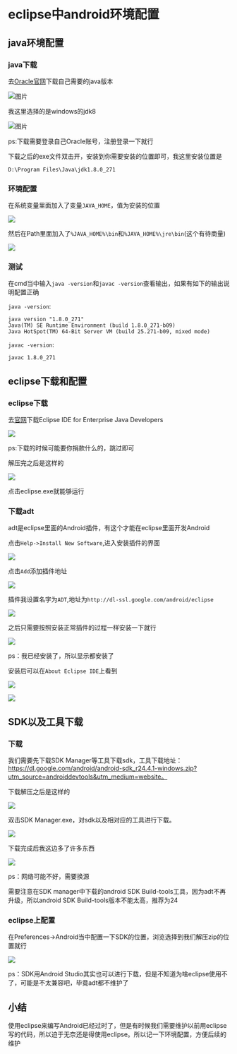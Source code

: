 # eclipse中android环境配置

## java环境配置

### java下载

去[Oracle官网](https://www.oracle.com/java/technologies/javase-downloads.html)下载自己需要的java版本

![图片](https://cdn.jsdelivr.net/gh/zhou-ning/blog-image-bed@main/android/企业微信截图_16104173834716.png)

我这里选择的是windows的jdk8

![图片](https://cdn.jsdelivr.net/gh/zhou-ning/blog-image-bed@main/android/企业微信截图_16104172348073.png)

ps:下载需要登录自己Oracle账号，注册登录一下就行

下载之后的exe文件双击开，安装到你需要安装的位置即可，我这里安装位置是

`D:\Program Files\Java\jdk1.8.0_271`

### 环境配置

在系统变量里面加入了变量`JAVA_HOME`，值为安装的位置

![](https://cdn.jsdelivr.net/gh/zhou-ning/blog-image-bed@main/android/image-20210113195035403.png)

然后在Path里面加入了`%JAVA_HOME%\bin`和`%JAVA_HOME%\jre\bin`(这个有待商量)

![](https://cdn.jsdelivr.net/gh/zhou-ning/blog-image-bed@main/android/image-20210113195354124.png)

### 测试

在cmd当中输入`java -version`和`javac -version`查看输出，如果有如下的输出说明配置正确

`java -version`:

```
java version "1.8.0_271"
Java(TM) SE Runtime Environment (build 1.8.0_271-b09)
Java HotSpot(TM) 64-Bit Server VM (build 25.271-b09, mixed mode)
```

`javac -version`:

```
javac 1.8.0_271
```

## eclipse下载和配置

### eclipse下载

去[官网](https://www.eclipse.org/downloads/packages/)下载Eclipse IDE for Enterprise Java Developers

![](https://cdn.jsdelivr.net/gh/zhou-ning/blog-image-bed@main/eclipse/企业微信截图_16107116328073-1610711653956.png)

ps:下载的时候可能要你捐款什么的，跳过即可

解压完之后是这样的

![](https://cdn.jsdelivr.net/gh/zhou-ning/blog-image-bed@main/eclipse/企业微信截图_16111073888073.png)

点击eclipse.exe就能够运行

### 下载adt

adt是eclipse里面的Android插件，有这个才能在eclipse里面开发Android

点击`Help->Install New Software`,进入安装插件的界面

![](https://cdn.jsdelivr.net/gh/zhou-ning/blog-image-bed@main/eclipse/image-20210120095351409.png)

点击`Add`添加插件地址

![](https://cdn.jsdelivr.net/gh/zhou-ning/blog-image-bed@main/eclipse/企业微信截图_16111078194716.png)

插件我设置名字为`ADT`,地址为`http://dl-ssl.google.com/android/eclipse`

![](https://cdn.jsdelivr.net/gh/zhou-ning/blog-image-bed@main/eclipse/image-20210120095943961.png)

之后只需要按照安装正常插件的过程一样安装一下就行

![](https://cdn.jsdelivr.net/gh/zhou-ning/blog-image-bed@main/eclipse/image-20210120100225418.png)

ps：我已经安装了，所以显示都安装了

安装后可以在`About Eclipse IDE`上看到

![](https://cdn.jsdelivr.net/gh/zhou-ning/blog-image-bed@main/eclipse/image-20210120163100705.png)

![](https://cdn.jsdelivr.net/gh/zhou-ning/blog-image-bed@main/eclipse/image-20210120163135222.png)

## SDK以及工具下载

### 下载

我们需要先下载SDK Manager等工具下载sdk，工具下载地址：https://dl.google.com/android/android-sdk_r24.4.1-windows.zip?utm_source=androiddevtools&utm_medium=website。

下载解压之后是这样的

![](https://cdn.jsdelivr.net/gh/zhou-ning/blog-image-bed@main/eclipse/image-20210120164312559.png)

双击SDK Manager.exe，对sdk以及相对应的工具进行下载。

![](https://cdn.jsdelivr.net/gh/zhou-ning/blog-image-bed@main/eclipse/image-20210120164715178.png)

下载完成后我这边多了许多东西

![](https://cdn.jsdelivr.net/gh/zhou-ning/blog-image-bed@main/eclipse/image-20210120164747825.png)

ps：网络可能不好，需要换源

需要注意在SDK manager中下载的android SDK Build-tools工具，因为adt不再升级，所以android SDK Build-tools版本不能太高，推荐为24

### eclipse上配置

在Preferences->Android当中配置一下SDK的位置，浏览选择到我们解压zip的位置就行

![](https://cdn.jsdelivr.net/gh/zhou-ning/blog-image-bed@main/eclipse/企业微信截图_16111325677086.png)

ps：SDK用Android Studio其实也可以进行下载，但是不知道为啥eclipse使用不了，可能是不太兼容吧，毕竟adt都不维护了

## 小结

使用eclipse来编写Android已经过时了，但是有时候我们需要维护以前用eclipse写的代码，所以迫于无奈还是得使用eclipse。所以记一下环境配置，方便后续的维护